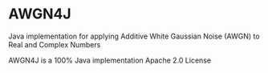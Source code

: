 # AWGN4J
Java implementation for applying Additive White Gaussian Noise (AWGN) to Real and Complex Numbers

AWGN4J is a 100% Java implementation Apache 2.0 License
